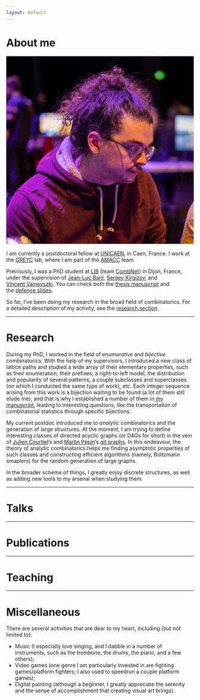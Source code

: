```yaml
---
layout: default
---
```


<div class="impair">

<div id="about">
  <h1>About me</h1>
</div>

<div>
<div class="ma-tronche"><img src="/img/ma-tronche.jpg"></div>
<p>I am currently a postdoctoral fellow at <a href="https://welcome.unicaen.fr/">UNICAEN</a>, in Caen, France.
I work at the <a href="https://www.greyc.fr/en/home/">GREYC</a> lab, where I am part of the <a href="https://www.greyc.fr/en/equipes/amacc-2/">AMACC</a> team.</p>

<p>Previously, I was a PhD student at <a href="https://lib.u-bourgogne.fr/en/home-page">LIB</a>
(team <a href="https://lib.u-bourgogne.fr/combinatoire-et-reseaux">CombNet</a>) in Dijon, France, under the supervision of
<a href="http://jl.baril.u-bourgogne.fr/"><nobr>Jean-Luc Baril</nobr></a>, <a href="https://kirgizov.link/"><nobr>Sergey Kirgizov</nobr></a>,
and <a href="http://v.vincent.u-bourgogne.fr/"><nobr>Vincent Vajnovszki</nobr></a>. You can check both the
<a href="https://hal.science/tel-04791004v3">thesis manuscript</a> and <nobr>the <a href="/pdf/diapoSoutenance.pdf">defence slides</a></nobr>.</p>

<p>So far, I’ve been doing my research in the broad field of combinatorics. For a detailed description of my activity,
see the <a href="index.html#research">research section</a>.</p>
</div>

</div>

* * *

<div class="pair">

<div id="research">
  <h1>Research</h1>
</div>

<p>During my PhD, I worked in the field of <em>enumerative</em> and <em>bijective</em> combinatorics. With the help of my supervisors, I introduced a new class of lattice paths and studied a wide array of their elementary properties, such as their enumeration, their prefixes, a right-to-left model, the distribution and popularity of several patterns, a couple subclasses and superclasses (on which I conducted the same type of work)<nobr>, etc</nobr>. Each integer sequence arising from this work is a bijection waiting to be found (a lot of them still elude me), and that is why I established a number of them in <a href="https://hal.science/tel-04791004v3">my manuscript</a>, leading to interesting questions, like the transportation of combinatorial statistics through specific bijections.</p>

<p>My current postdoc introduced me to <em>analytic</em> combinatorics and the generation of large structures. At the moment, I am trying to define interesting classes of directed acyclic graphs (or DAGs for short) in the vein of <a href="https://courtiel.users.greyc.fr/">Julien Courtiel</a>’s and <a href="https://pepin231.users.greyc.fr/">Martin Pépin</a>’s <a href="https://hal.science/hal-04487862v2">git graphs</a>. In this endeavour, the theory of analytic combinatorics helps me finding asymptotic properties of such classes and constructing efficient algorithms (namely, Boltzmann smaplers) for the random generation of large graphs.</p>

<p>In the broader scheme of things, I greatly enjoy discrete structures, as well as adding new tools to my arsenal when studying them.</p>

</div>

* * *

<div class="impair">

<div id="talks">
  <h1>Talks</h1>
</div>

</div>

* * *

<div class="pair">

<div id="publications">
  <h1>Publications</h1>
</div>

</div>

* * *

<div class="impair">

<div id="teaching">
  <h1>Teaching</h1>
</div>

</div>

* * *

<div class="pair">

<div id="misc">
  <h1>Miscellaneous</h1>
</div>

<p>There are several activities that are dear to my heart, including (but not limited to):</p>
<ul>
  <li>Music (I especially love singing, and I dabble in a number of instruments, such as the trombone, the drums, the piano, and a few others);</li>
  <li>Video games (one genre I am particularly invested in are fighting games/platform fighters; I also used to speedrun a couple platform games);</li>
  <li>Digital painting (although a beginner, I greatly appreciate the serenity and the sense of accomplishment that creating visual art brings).</li>
</ul>

</div>